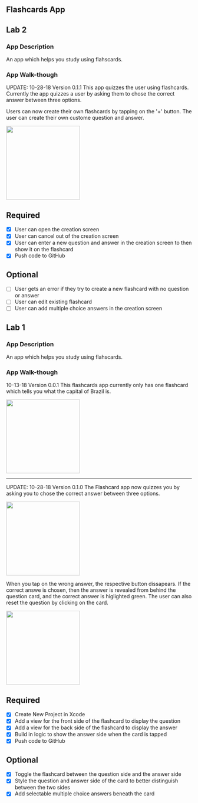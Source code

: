 ## Flashcards App
## Lab 2

### App Description
An app which helps you study using flahscards.

### App Walk-though
UPDATE: 10-28-18 Version 0.1.1 
This app quizzes the user using flashcards. Currently the app quizzes a user by asking them to chose the correct answer between three options. 

Users can now create their own flashcards by tapping on the '+' button. The user can create their own custome question and answer. 

<img src="http://g.recordit.co/EveV6b06cm.gif" width=200><br>

## Required
- [x] User can open the creation screen
- [x] User can cancel out of the creation screen
- [x] User can enter a new question and answer in the creation screen to then show it on the flashcard
- [x] Push code to GitHub
## Optional
- [ ] User gets an error if they try to create a new flashcard with no question or answer
- [ ] User can edit existing flashcard
- [ ] User can add multiple choice answers in the creation screen

## Lab 1

### App Description
An app which helps you study using flahscards.

### App Walk-though
10-13-18 Version 0.0.1
This flashcards app currently only has one flashcard which tells you what the capital of Brazil is.

<img src="http://g.recordit.co/xl0yUGbrWn.gif" width=200><br>

<hr>

UPDATE: 10-28-18 Version 0.1.0
The Flashcard app now quizzes you by asking you to chose the correct answer between three options. 

<img src="https://imgur.com/m1KqJUN.jpg" width=200><br>

When you tap on the wrong answer, the respective button dissapears. If the correct answe is chosen, then the answer is revealed from behind the question card, and the correct answer is higlighted green. The user can also reset the question by clicking on the card.

<img src="http://g.recordit.co/4DA0gWPHpL.gif" width=200><br>


## Required
- [x] Create New Project in Xcode
- [x] Add a view for the front side of the flashcard to display the question
- [x] Add a view for the back side of the flashcard to display the answer
- [x] Build in logic to show the answer side when the card is tapped
- [x] Push code to GitHub
## Optional
- [x] Toggle the flashcard between the question side and the answer side
- [x] Style the question and answer side of the card to better distinguish between the two sides
- [x] Add selectable multiple choice answers beneath the card
